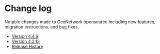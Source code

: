 # Change log

Notable changes made to GeoNetwork opensource including new features, migration instructions, and bug fixes.

-   [Version 4.4.9](version-4.4.9.md)
-   [Version 4.2.13](version-4.2.13.md)
-   [Release History](history/index.md)

